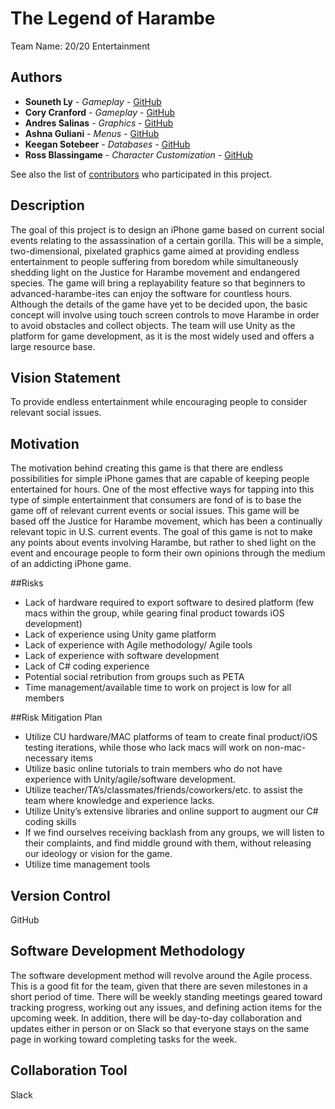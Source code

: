 # The Legend of Harambe

Team Name: 20/20 Entertainment

## Authors
* **Souneth Ly** - *Gameplay* - [GitHub](https://github.com/Souneth-Ly)
* **Cory Cranford** - *Gameplay* - [GitHub](https://github.com/cocr1742)
* **Andres Salinas** - *Graphics* - [GitHub](https://github.com/andsal5930)
* **Ashna Guliani** - *Menus* - [GitHub](https://github.com/ashnaguliani)
* **Keegan Sotebeer** - *Databases* - [GitHub](https://github.com/keegansotebeer)
* **Ross Blassingame** - *Character Customization* - [GitHub](https://github.com/RossBlassingame)

See also the list of [contributors](https://github.com/ashnaguliani/JusticeForHarambe/graphs/contributors) who participated in this project.


## Description
The goal of this project is to design an iPhone game based on current social events relating to the assassination of a certain gorilla. This will be a simple, two-dimensional, pixelated graphics game aimed at providing endless entertainment to people suffering from boredom while simultaneously shedding light on the Justice for Harambe movement and endangered species. The game will bring a replayability feature so that beginners to advanced-harambe-ites can enjoy the software for countless hours. Although the details of the game have yet to be decided upon, the basic concept will involve using touch screen controls to move Harambe in order to avoid obstacles and collect objects. The team will use Unity as the platform for game development, as it is the most widely used and offers a large resource base.

## Vision Statement
To provide endless entertainment while encouraging people to consider relevant social issues.

## Motivation
The motivation behind creating this game is that there are endless possibilities for simple iPhone games that are capable of keeping people entertained for hours. One of the most effective ways for tapping into this type of simple entertainment that consumers are fond of is to base the game off of relevant current events or social issues. This game will be based off the Justice for Harambe movement, which has been a continually relevant topic in U.S. current events. The goal of this game is not to make any points about events involving Harambe, but rather to shed light on the event and encourage people to form their own opinions through the medium of an addicting iPhone game.

##Risks
* Lack of hardware required to export software to desired platform (few macs within the group, while gearing final product towards iOS development)
* Lack of experience using Unity game platform
* Lack of experience with Agile methodology/ Agile tools
* Lack of experience with software development
* Lack of C# coding experience
* Potential social retribution from groups such as PETA
* Time management/available time to work on project is low for all members

##Risk Mitigation Plan
* Utilize CU hardware/MAC platforms of team to create final product/iOS testing iterations, while those who lack macs will work on non-mac-necessary items
* Utilize basic online tutorials to train members who do not have experience with Unity/agile/software development.
* Utilize teacher/TA’s/classmates/friends/coworkers/etc. to assist the team where knowledge and experience lacks.
* Utilize Unity’s extensive libraries and online support to augment our C# coding skills
* If we find ourselves receiving backlash from any groups, we will listen to their complaints, and find middle ground with them, without releasing our ideology or vision for the game.
* Utilize time management tools

## Version Control
GitHub

## Software Development Methodology
The software development method will revolve around the Agile process. This is a good fit for the team, given that there are seven milestones in a short period of time. There will be weekly standing meetings geared toward tracking progress, working out any issues, and defining action items for the upcoming week. In addition, there will be day-to-day collaboration and updates either in person or on Slack so that everyone stays on the same page in working toward completing tasks for the week.

## Collaboration Tool
Slack
